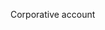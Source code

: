 Corporative account

<!---
RafaelOpytCorporativo/RafaelOpytCorporativo is a ✨ special ✨ repository because its `README.md` (this file) appears on your GitHub profile.
You can click the Preview link to take a look at your changes.
--->
